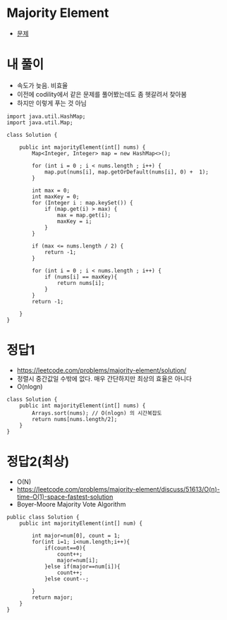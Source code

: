 # Majority Element
- [문제](https://leetcode.com/problems/majority-element/)


# 내 풀이
- 속도가 늦음. 비효율
- 이전에 codility에서 같은 문제를 풀어봤는데도 좀 헷갈려서 찾아봄
- 하지만 이렇게 푸는 것 아님

```
import java.util.HashMap;
import java.util.Map;

class Solution {
 
    public int majorityElement(int[] nums) {
        Map<Integer, Integer> map = new HashMap<>();

        for (int i = 0 ; i < nums.length ; i++) {
            map.put(nums[i], map.getOrDefault(nums[i], 0) +  1);
        }

        int max = 0;
        int maxKey = 0;
        for (Integer i : map.keySet()) {
            if (map.get(i) > max) {
                max = map.get(i);
                maxKey = i;
            }
        }

        if (max <= nums.length / 2) {
            return -1;
        }

        for (int i = 0 ; i < nums.length ; i++) {
            if (nums[i] == maxKey){
                return nums[i];
            }
        }
        return -1;

    }
}
```

# 정답1
- https://leetcode.com/problems/majority-element/solution/
- 정렬시 중간값일 수밖에 없다. 매우 간단하지만 최상의 효율은 아니다
- O(nlogn)
```
class Solution {
    public int majorityElement(int[] nums) {
        Arrays.sort(nums); // O(nlogn) 의 시간복잡도
        return nums[nums.length/2];
    }
}
```

# 정답2(최상)
- O(N)
- https://leetcode.com/problems/majority-element/discuss/51613/O(n)-time-O(1)-space-fastest-solution
- Boyer-Moore Majority Vote Algorithm
```
public class Solution {
    public int majorityElement(int[] num) {

        int major=num[0], count = 1;
        for(int i=1; i<num.length;i++){
            if(count==0){
                count++;
                major=num[i];
            }else if(major==num[i]){
                count++;
            }else count--;
            
        }
        return major;
    }
}
```